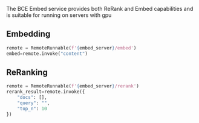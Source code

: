 The BCE Embed service provides both ReRank and Embed capabilities and is suitable for running on servers with gpu

## Embedding

```python
remote = RemoteRunnable(f'{embed_server}/embed')
embed=remote.invoke("content")
```

## ReRanking

```python
remote = RemoteRunnable(f'{embed_server}/rerank')
rerank_result=remote.invoke({
	"docs": [],
	"query": "",
	"top_n": 10
})
```
